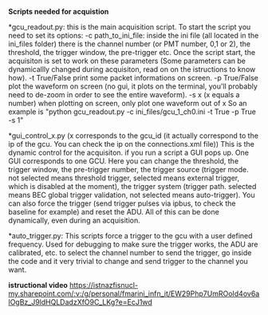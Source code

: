 **Scripts needed for acquistion**

*gcu_readout.py: this is the main acquisition script. To start the script you need to set its options: 
-c path_to_ini_file: inside the ini file (all located in the ini_files folder) there is the channel number (or PMT number, 0,1 or 2), the threshold, the trigger window, the pre-trigger etc. Once the script start, the acquisiton is set to work on these parameters (Some parameters can be dynamicallly changed during acquisiton, read on on the istructions to know how). 
-t True/False print some packet informations on screen. 
-p True/False plot the waveform on screen (no gui, it plots on the terminal, you'll probably need to de-zoom in order to see the entire waveform). 
-s x (x equals a number) when plotting on screen, only plot one waveform out of x
So an example is "python gcu_readout.py -c ini_files/gcu_1_ch0.ini -t True -p True -s 1"

*gui_control_x.py (x corresponds to the gcu_id (it actually correspond to the ip of the gcu. You can check the ip on the connections.xml file)) This is the dynamic control for the acquisiton. if you run a script a GUI pops up. One GUI corresponds to one GCU. Here you can change the threshold, the trigger window, the pre-trigger number, the trigger source (trigger mode. not selected means threshold trigger, selected means external trigger, which is disabled at the moment), the trigger system (trigger path. selected means BEC global trigger validation, not selected means auto-trigger). You can also force the trigger (send trigger pulses via ipbus, to check the baseline for example) and reset the ADU. All of this can be done dynamically, even during an acquisition.

*auto_trigger.py: This scripts force a trigger to the gcu with a user defined frequency. Used for debugging to make sure the trigger works, the ADU are calibrated, etc. to select the channel number to send the trigger, go inside the code and it very trivial to change and send trigger to the channel you want.

**istructional video**
https://istnazfisnucl-my.sharepoint.com/:v:/g/personal/fmarini_infn_it/EW29Php7UmROoId4ov6alOgBz_J9ldHQLDadzXfO9C_LKg?e=EcJ1wd
